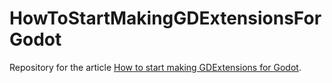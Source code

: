# HowToStartMakingGDExtensionsForGodot

Repository for the article [How to start making GDExtensions for Godot](https://santtus.medium.com/how-to-start-making-gdextensions-for-godot-30cd052d873c).
